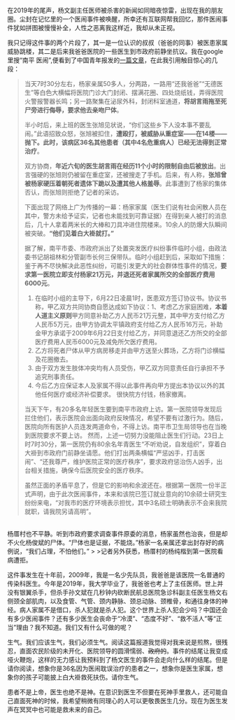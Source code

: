 在2019年的尾声，杨文副主任医师被杀害的新闻如同暗夜惊雷，出现在我的朋友圈。尘封在记忆里的一个医闹事件被唤醒，所幸还有互联网帮我回忆，那件医闹事件犹如拼图被慢慢补全，人性之恶离我这样近，我却从未正视。

我只记得这件事的两个片段了，其一是一位认识的叔叔（爸爸的同事）被医患家属威胁跳楼，其二是后来我爸爸医院的一些医生到市政府前静坐抗议。我在google里搜“南平 医闹”,便看到了中国青年报发的[一篇文章](http://zqb.cyol.com/content/2009-06/29/content_2731661.htm/)，在此我引用触目惊心的几段：
>当天7时30分左右，杨家亲属50多人，分两路，一路用“还我爸爸”“无德医生”等白色大横幅将医院门诊大门封闭、摆满花圈、四处烧纸钱，弄得医院火警报警器长鸣；另一路聚集在泌尿外科，封闭科室通道，**将胡言雨拖至死尸旁进行侮辱，要求他去亲吻尸体**。
>
> 半小时后，来上班的医生张旭见状说，“你们这些乡下人没本事不要乱闹。”此语招致众怒，张旭被扣住，**遭殴打，被威胁从重症室——在14楼——抛下。此时，该病区36名其他患者（其中4名危重病人）已经无法得到正常治疗**。
>
>双方协商，**年近六旬的医生胡言雨在经历11个小时的限制自由后被放出**。出言强硬的张旭则仍被留在重症室，还被搜走了手机。后来，有人称，**张旭曾被杨家硬压着朝死者遗体下跪以及遭其他人格羞辱**。此事遭到了杨家的集体否认，而张旭则拒绝了记者的采访。
>
>下面出现了网络上广为传播的一幕：杨家家属（医生们说有社会闲散人员在其中，警方未给予证实，记者也未能找到可靠证据）在得到亲人被打的消息后，几十人拿着两米长的大棒和刀具冲进住院楼来。10余人的防爆大队瞬间被突破。**“他们见着白大褂就打。”**
>
>据了解，南平市委、市政府派出了处置突发医疗纠纷事件临时小组，由政法委书记胡祖林和分管副市长何三保带队。临时小组赶到后，采取如下措施：鉴于再不尽快解决此恶性纠纷，可能引发更大的社会群体性事件的情况，**要求第一医院立即支付杨家21万元，并退还死者家属所交的全部医疗费用6000元**。
>  1. 在临时小组的主导下，6月22日凌晨1时，医患双方签订协议书。协议书称，甲乙双方共同协商自愿达成如下协议：1、考虑乙方家庭困难，**本着人道主义原则**甲方同意补助乙方人民币21万元整，其中甲方支付给乙方人民币5万元，由甲方协调太平镇政府支付给乙方人民币16万元，补助金甲方承诺于2009年6月22日支付给乙方，并同意退还乙方所交的全部医疗费用人民币6000元及减免所欠医疗费用。
>  2. 乙方将死者尸体从甲方病房移走并由甲方送至火葬场，乙方将门诊横幅及花圈撤去。
>  3. 由于双方发生肢体冲突均有人员受伤，甲乙双方同意责任自行承担不予追究刑事责任。
>  4. 今后乙方应保证本人及家属不得以此事件再向甲方提出本协议以外的其他任何医疗或经济补偿要求。
很快院方付钱，杨家撤离。
>
>当天下午，有20多名年轻医生要到南平市政府上访。第一医院领导发现后拦住他们，表示医院会出面向政府反映情况，希望不要有过激行为。随后，医院向所有医护人员连发两道命令，不得上访。南平市卫生局领导也在当晚到医院要求不要上访。
然而，上述一切努力没能阻止医生们行动。23日上时7时30分，第一医院仍有80余名年青医生“不听劝说，自发组织”，穿着白大褂到市政府门前静坐请愿。他们打出两条横幅“严惩凶手，打击医闹”、“还我尊严，维护医院正常的医疗秩序”，要求政府惩治伤人凶手，出台相关措施，确保今后医院安全的医疗秩序。
>
>虽然正面的矛盾平息了，但是它的影响和余波还在。根据第一医院一份半正式声明，由于此次医闹事件，本来和该院已签订就业意向的10余硕士研究生纷纷来电，“对我市的医疗环境表示担忧，其中3名硕士明确表示不会来我院就职，请我院另请高明”。
<br>
杨厝村也不平静。听到市政府要求调查事件原委的消息，杨家虽然也治丧，但是却不火化杨俊斌的尸体。“尸体也是证据，不能烧。”杨家一名亲属还拿出封存好的病例说，“我们占理，不怕他们。”
>
>记者另外获悉，杨厝村的杨纯楷到第一医院看病遭拒。

这件事发生在十年前，2009年，我是一名少先队员，我爸爸是该医院一名普通的传染科医生。今年是2019年，我大学毕业了，我爸爸也考上了主任医师。世上并没有银翼杀手，但杀手孙文斌在几秒钟内砍断民航总医院急诊科副主任医生杨文右侧颈全部肌肉，以及食管、气管、颈内静脉、颈总动脉、颈椎骨，和通往身体的神经。病人家属不是借口，杀人犯就是杀人犯。这个世界上杀人犯会少吗？中国还会有多少医闹事件？还有多少医生会丧命于“冷漠”、“态度不好”、“救不活人”等“正当”理由？我不知道。我们又有什么可做的呢？

生气。我们应该生气，我们必须生气。阅读这篇报道我觉得对我来说是煎熬，很残忍，直面农民阶级的未开化、医院领导的圆滑懦弱、~~政府的~~。事件的结尾让我变成哑火鞭炮，这样的无力感让我预料到了杨文医生的事件会走向什么样的结尾。但是请你阅读，想象你是36名因为医闹耽误治疗的患者之一，想象你是医生家属，想象你的孩子可能披上白大褂救死扶伤。请你生气。

患者不是上帝，医生也绝不是神。在意识到医生不但要在死神手里救人，还可能自己直面死神的时候，我希望稍微有同理心的人可以更敬畏医生几分。现在为医生发声在冥冥中也可能是救未来的自己。
